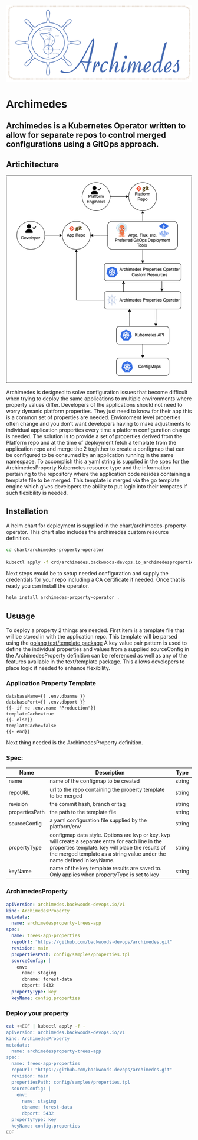 ![Archimedes](./ArchimedesLogo.png)
# Archimedes 
## Archimedes is a Kubernetes Operator written to allow for separate repos to control merged configurations using a GitOps approach.

## Artichitecture
![Architecture](./arch.png)

Archimedes is designed to solve configuration issues that become difficult when trying to deploy the same applications to multiple environments where property values differ.   Developers of the applications should not need to worry dymanic platform properties.  They just need to know for their app this is a common set of properties are needed.  Envioroment level properties often change and you don't want developers having to make adjustments to individual application properties every time a platform configuration change is needed.   The solution is to provide a set of properties derived from the Platform repo and at the time of deployment fetch a template from the application repo and merge the 2 toghther to create a configmap that can be configured to be consumed by an application running in the same namespace.  To accomplish this a yaml string is supplied in the spec for the ArchimedesProperty Kubernetes resource type and the information pertaining to the repository where the application code resides containing a template file to be merged.  This template is merged via the go template engine which gives developers the ability to put logic into their tempates if such flexibility is needed.
## Installation
A helm chart for deployment is supplied in the chart/archimedes-property-operator.  This chart also includes the archimedes custom resource definition.

```sh
cd chart/archimedes-property-operator

kubectl apply -f crd/archimedes.backwoods-devops.io_archimedesproperties.yaml
```
Next steps would be to setup needed configuration and supply the credentials for your repo including a CA certificate if needed. Once that is ready you can install the operator.
```sh
helm install archimedes-property-operator .
```
## Usuage

To deploy a property 2 things are needed.  First item is a template file that will be stored in with the application repo.  This template will be parsed using the [golang text/template package](https://pkg.go.dev/text/template "text/template package")  A key value pair pattern is used to define the individual properties and values from a supplied sourceConfig in the ArchimedesProperty definition can be referenced as well as any of the features available in the text/template package.  This allows developers to place logic if needed to enhance flexibility.  
### Application Property Template

```
databaseName={{ .env.dbanme }}
databasePort={{ .env.dbport }}
{{- if ne .env.name "Production"}}
templateCache=true
{{- else}}
templateCache=false
{{- end}}
```

Next thing needed is the ArchimedesProperty definition.  

### Spec:

| Name | Description | Type |
| ----- | ----------- | ------- |
| name | name of the configmap to be created | string |
| repoURL | url to the repo containing the property template to be merged | string |
| revision | the commit hash, branch or tag | string |
| propertiesPath | the path to the template file | string |
| sourceConfig | a yaml configuration file supplied by the platform/env | string |
| propertyType | configmap data style.  Options are kvp or key.  kvp will create a separate entry for each line in the properties template.  key will place the results of the merged template as a string value under the name defined in keyName. | string |
| keyName | name of the key template results are saved to.  Only applies when propertyType is set to key | string |


### ArchimedesProperty

```yaml
apiVersion: archimedes.backwoods-devops.io/v1
kind: ArchimedesProperty
metadata:
  name: archimedesproperty-trees-app
spec:
  name: trees-app-properties
  repoUrl: "https://github.com/backwoods-devops/archimedes.git"
  revision: main
  propertiesPath: config/samples/properties.tpl
  sourceConfig: |
    env:
      name: staging
      dbname: forest-data
      dbport: 5432
  propertyType: key
  keyName: config.properties
```

### Deploy your property

```sh
cat <<EOF | kubectl apply -f -
apiVersion: archimedes.backwoods-devops.io/v1
kind: ArchimedesProperty
metadata:
  name: archimedesproperty-trees-app
spec:
  name: trees-app-properties
  repoUrl: "https://github.com/backwoods-devops/archimedes.git"
  revision: main
  propertiesPath: config/samples/properties.tpl
  sourceConfig: |
    env:
      name: staging
      dbname: forest-data
      dbport: 5432
  propertyType: key
  keyName: config.properties
EOF
```